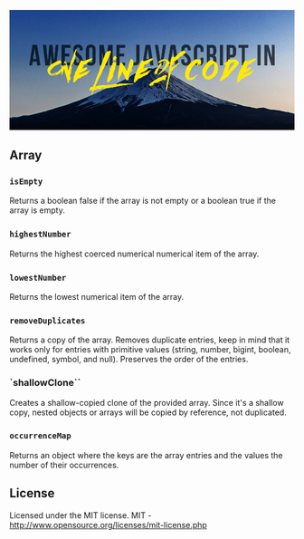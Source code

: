 ![Awesome JavaScript in one line of code written above a picture of Mt. Fuji's peak](ajsioloc.png)
  
## Array

### `isEmpty`
Returns a boolean false if the array is not empty or a boolean true if the array is empty.

### `highestNumber`
Returns the highest coerced numerical numerical item of the array.
### `lowestNumber`
Returns the lowest numerical item of the array.
### `removeDuplicates`
Returns a copy of the array.
Removes duplicate entries, keep in mind that it works only for entries with primitive values (string, number, bigint, boolean, undefined, symbol, and null). Preserves the order of the entries.
### `shallowClone``
Creates a shallow-copied clone of the provided array. Since it's a shallow copy, nested objects or arrays will be copied by reference, not duplicated.

### `occurrenceMap`
Returns an object where the keys are the array entries and the values the number of their occurrences.
 

## License

Licensed under the MIT license.
MIT - http://www.opensource.org/licenses/mit-license.php
